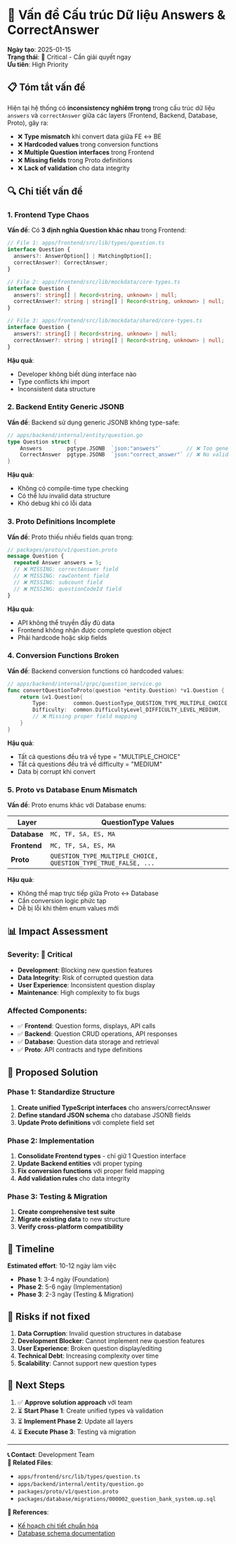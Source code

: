 # 🚨 Vấn đề Cấu trúc Dữ liệu Answers & CorrectAnswer

**Ngày tạo**: 2025-01-15  
**Trạng thái**: 🔴 Critical - Cần giải quyết ngay  
**Ưu tiên**: High Priority  

## 📋 Tóm tắt vấn đề

Hiện tại hệ thống có **inconsistency nghiêm trọng** trong cấu trúc dữ liệu `answers` và `correctAnswer` giữa các layers (Frontend, Backend, Database, Proto), gây ra:

- ❌ **Type mismatch** khi convert data giữa FE ↔ BE
- ❌ **Hardcoded values** trong conversion functions
- ❌ **Multiple Question interfaces** trong Frontend
- ❌ **Missing fields** trong Proto definitions
- ❌ **Lack of validation** cho data integrity

## 🔍 Chi tiết vấn đề

### 1. **Frontend Type Chaos**

**Vấn đề**: Có **3 định nghĩa Question khác nhau** trong Frontend:

```typescript
// File 1: apps/frontend/src/lib/types/question.ts
interface Question {
  answers?: AnswerOption[] | MatchingOption[];
  correctAnswer?: CorrectAnswer;
}

// File 2: apps/frontend/src/lib/mockdata/core-types.ts  
interface Question {
  answers?: string[] | Record<string, unknown> | null;
  correctAnswer?: string | string[] | Record<string, unknown> | null;
}

// File 3: apps/frontend/src/lib/mockdata/shared/core-types.ts
interface Question {
  answers?: string[] | Record<string, unknown> | null;
  correctAnswer?: string | string[] | Record<string, unknown> | null;
}
```

**Hậu quả**: 
- Developer không biết dùng interface nào
- Type conflicts khi import
- Inconsistent data structure

### 2. **Backend Entity Generic JSONB**

**Vấn đề**: Backend sử dụng generic JSONB không type-safe:

```go
// apps/backend/internal/entity/question.go
type Question struct {
    Answers        pgtype.JSONB  `json:"answers"`        // ❌ Too generic
    CorrectAnswer  pgtype.JSONB  `json:"correct_answer"` // ❌ No validation
}
```

**Hậu quả**:
- Không có compile-time type checking
- Có thể lưu invalid data structure
- Khó debug khi có lỗi data

### 3. **Proto Definitions Incomplete**

**Vấn đề**: Proto thiếu nhiều fields quan trọng:

```proto
// packages/proto/v1/question.proto
message Question {
  repeated Answer answers = 5;
  // ❌ MISSING: correctAnswer field
  // ❌ MISSING: rawContent field  
  // ❌ MISSING: subcount field
  // ❌ MISSING: questionCodeId field
}
```

**Hậu quả**:
- API không thể truyền đầy đủ data
- Frontend không nhận được complete question object
- Phải hardcode hoặc skip fields

### 4. **Conversion Functions Broken**

**Vấn đề**: Backend conversion functions có hardcoded values:

```go
// apps/backend/internal/grpc/question_service.go
func convertQuestionToProto(question *entity.Question) *v1.Question {
    return &v1.Question{
        Type:        common.QuestionType_QUESTION_TYPE_MULTIPLE_CHOICE, // ❌ HARDCODED!
        Difficulty:  common.DifficultyLevel_DIFFICULTY_LEVEL_MEDIUM,    // ❌ HARDCODED!
        // ❌ Missing proper field mapping
    }
}
```

**Hậu quả**:
- Tất cả questions đều trả về type = "MULTIPLE_CHOICE"
- Tất cả questions đều trả về difficulty = "MEDIUM"
- Data bị corrupt khi convert

### 5. **Proto vs Database Enum Mismatch**

**Vấn đề**: Proto enums khác với Database enums:

| Layer | QuestionType Values |
|-------|-------------------|
| **Database** | `MC, TF, SA, ES, MA` |
| **Frontend** | `MC, TF, SA, ES, MA` |
| **Proto** | `QUESTION_TYPE_MULTIPLE_CHOICE, QUESTION_TYPE_TRUE_FALSE, ...` |

**Hậu quả**:
- Không thể map trực tiếp giữa Proto ↔ Database
- Cần conversion logic phức tạp
- Dễ bị lỗi khi thêm enum values mới

## 📊 Impact Assessment

### **Severity**: 🔴 Critical
- **Development**: Blocking new question features
- **Data Integrity**: Risk of corrupted question data
- **User Experience**: Inconsistent question display
- **Maintenance**: High complexity to fix bugs

### **Affected Components**:
- ✅ **Frontend**: Question forms, displays, API calls
- ✅ **Backend**: Question CRUD operations, API responses
- ✅ **Database**: Question data storage and retrieval
- ✅ **Proto**: API contracts and type definitions

## 🎯 Proposed Solution

### **Phase 1: Standardize Structure**
1. **Create unified TypeScript interfaces** cho answers/correctAnswer
2. **Define standard JSON schema** cho database JSONB fields
3. **Update Proto definitions** với complete field set

### **Phase 2: Implementation**
1. **Consolidate Frontend types** - chỉ giữ 1 Question interface
2. **Update Backend entities** với proper typing
3. **Fix conversion functions** với proper field mapping
4. **Add validation rules** cho data integrity

### **Phase 3: Testing & Migration**
1. **Create comprehensive test suite**
2. **Migrate existing data** to new structure
3. **Verify cross-platform compatibility**

## 📅 Timeline

**Estimated effort**: 10-12 ngày làm việc

- **Phase 1**: 3-4 ngày (Foundation)
- **Phase 2**: 5-6 ngày (Implementation) 
- **Phase 3**: 2-3 ngày (Testing & Migration)

## 🚨 Risks if not fixed

1. **Data Corruption**: Invalid question structures in database
2. **Development Blocker**: Cannot implement new question features
3. **User Experience**: Broken question display/editing
4. **Technical Debt**: Increasing complexity over time
5. **Scalability**: Cannot support new question types

## 📝 Next Steps

1. ✅ **Approve solution approach** với team
2. ⏳ **Start Phase 1**: Create unified types và validation
3. ⏳ **Implement Phase 2**: Update all layers
4. ⏳ **Execute Phase 3**: Testing và migration

---

**📞 Contact**: Development Team  
**📁 Related Files**: 
- `apps/frontend/src/lib/types/question.ts`
- `apps/backend/internal/entity/question.go`
- `packages/proto/v1/question.proto`
- `packages/database/migrations/000002_question_bank_system.up.sql`

**🔗 References**:
- [Kế hoạch chi tiết chuẩn hóa](../migration-guide.md)
- [Database schema documentation](../IMPLEMENT_QUESTION.md)
